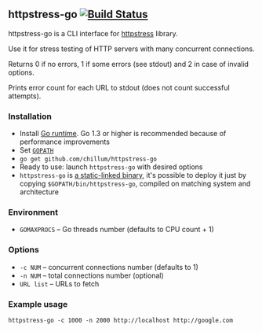 ## httpstress-go [![Build Status](https://travis-ci.org/chillum/httpstress-go.svg?branch=master)](https://travis-ci.org/chillum/httpstress-go)

httpstress-go is a CLI interface for
[httpstress](https://github.com/chillum/httpstress.git) library.

Use it for stress testing of HTTP servers with many concurrent connections.

Returns 0 if no errors, 1 if some errors (see stdout) and 2 in case of invalid options.

Prints error count for each URL to stdout (does not count successful attempts).

### Installation
* Install [Go runtime](http://golang.org/doc/install).
  Go 1.3 or higher is recommended because of performance improvements
* Set [`GOPATH`](http://golang.org/doc/code.html#GOPATH)
* `go get github.com/chillum/httpstress-go`
* Ready to use: launch `httpstress-go` with desired options
* `httpstress-go` is
  [a static-linked binary](http://golang.org/doc/faq#Why_is_my_trivial_program_such_a_large_binary),
  it's possible to deploy it just by copying `$GOPATH/bin/httpstress-go`,
  compiled on matching system and architecture

### Environment
* `GOMAXPROCS` – Go threads number (defaults to CPU count + 1)

### Options
* `-c NUM` – concurrent connections number (defaults to 1)
* `-n NUM` – total connections number (optional)
* `URL list` – URLs to fetch

### Example usage
`httpstress-go -c 1000 -n 2000 http://localhost http://google.com`
